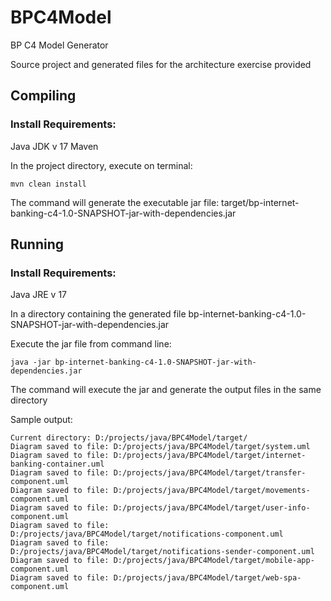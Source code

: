 # BPC4Model
BP C4 Model Generator

Source project and generated files for the architecture exercise provided

## Compiling
### Install Requirements:
Java JDK v 17
Maven

In the project directory, execute on terminal:

```
mvn clean install
```

The command will generate the executable jar file:
target/bp-internet-banking-c4-1.0-SNAPSHOT-jar-with-dependencies.jar

## Running
### Install Requirements:
Java JRE v 17

In a directory containing the generated file bp-internet-banking-c4-1.0-SNAPSHOT-jar-with-dependencies.jar

Execute the jar file from command line:
```
java -jar bp-internet-banking-c4-1.0-SNAPSHOT-jar-with-dependencies.jar
```
The command will execute the jar and generate the output files in the same directory

Sample output:
```
Current directory: D:/projects/java/BPC4Model/target/
Diagram saved to file: D:/projects/java/BPC4Model/target/system.uml
Diagram saved to file: D:/projects/java/BPC4Model/target/internet-banking-container.uml
Diagram saved to file: D:/projects/java/BPC4Model/target/transfer-component.uml
Diagram saved to file: D:/projects/java/BPC4Model/target/movements-component.uml
Diagram saved to file: D:/projects/java/BPC4Model/target/user-info-component.uml
Diagram saved to file: D:/projects/java/BPC4Model/target/notifications-component.uml
Diagram saved to file: D:/projects/java/BPC4Model/target/notifications-sender-component.uml
Diagram saved to file: D:/projects/java/BPC4Model/target/mobile-app-component.uml
Diagram saved to file: D:/projects/java/BPC4Model/target/web-spa-component.uml
```

